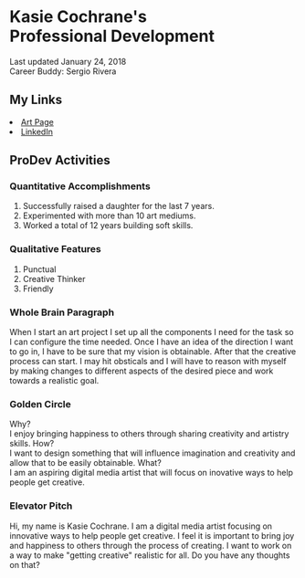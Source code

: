 <html>
  
<h1>
Kasie Cochrane's
<br/>
 Professional Development 
</h1>

<body>
  
Last updated January 24, 2018 <br/> Career Buddy: Sergio Rivera
  
  ## My Links
 <li>
  <a href="http://www.artkase.com"> Art Page </a>
   </li>

<li>
 <a href="http://www.linkedin.com/in/kasiecochrane315"> LinkedIn </a>
  </li>
  
 ## ProDev Activities
  
### Quantitative Accomplishments
1. Successfully raised a daughter for the last 7 years.
2. Experimented with more than 10 art mediums.
3. Worked a total of 12 years building soft skills.

### Qualitative Features
1. Punctual
2. Creative Thinker
3. Friendly

### Whole Brain Paragraph
When I start an art project I set up all the components I need for the task so I can configure the time needed. Once I have an idea of the direction I want to go in, I have to be sure that my vision is obtainable. After that the creative process can start. I may hit obsticals and I will have to reason with myself by making changes to different aspects of the desired piece and work towards a realistic goal.

### Golden Circle
Why? <br/> I enjoy bringing happiness to others through sharing creativity and artistry skills.
How? <br/> I want to design something that will influence imagination and creativity and allow that to be easily obtainable.
What? <br/> I am an aspiring digital media artist that will focus on inovative ways to help people get creative.

### Elevator Pitch
Hi, my name is Kasie Cochrane. I am a digital media artist focusing on innovative ways to help people get creative. I feel it is important to bring joy and happiness to others through the process of creating. I want to work on a way to make "getting creative" realistic for all. Do you have any thoughts on that?
<body/>
